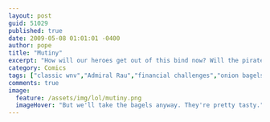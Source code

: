 ```yaml
---
layout: post
guid: 51029
published: true
date: 2009-05-08 01:01:01 -0400
author: pope
title: "Mutiny"
excerpt: "How will our heroes get out of this bind now? Will the pirates win? Will Boston be decimated for its lack of cream cheese? Today we find out on the thrilling conclusion of the Admiral Rau saga."
category: Comics
tags: ["classic wnv","Admiral Rau","financial challenges","onion bagels","Sack O' Bagels","friendship"]
comments: true 
image:
  feature: /assets/img/lol/mutiny.png
  imageHover: "But we'll take the bagels anyway. They're pretty tasty."
---
```



